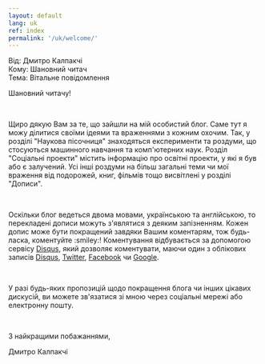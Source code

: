 ```yaml
---
layout: default
lang: uk
ref: index
permalink: '/uk/welcome/'
---
```

<div class="ui basic email segment">
	<div class="ui divided items">
		<div class="item">Від: Дмитро Калпакчі</div>
		<div class="item">Кому: Шановний читач</div>
		<div class="item">Тема: Вітальне повідомлення</div>
		<div class="item">
			<div class="content">
				<p>Шановний читачу!</p>
				<br>
				<p>Щиро дякую Вам за те, що зайшли на мій особистий блог. Саме тут я можу ділитися своїми ідеями та враженнями з кожним охочим. Так, у розділі "Наукова пісочниця" знаходяться експерименти та роздуми, що стосуються машинного навчання та комп'ютерних наук. Розділ "Соціальні проекти" містить інформацію про освітні проекти, у які я був або є залучений. Усі інші роздуми на більш загальні теми чи мої враження від подорожей, книг, фільмів тощо висвітлені у розділі "Дописи".</p>
				<br>
				<p>Оскільки блог ведеться двома мовами, українською та англійською, то перекладені дописи можуть з'являтися з деяким запізненням. Кожен допис може бути покращений завдяки Вашим коментарям, тож будь-ласка, коментуйте :smiley:! Коментування відбувається за допомогою сервісу <a href="https://disqus.com/">Disqus</a>, який дозволяє коментувати, маючи один з облікових записів <a href="https://disqus.com">Disqus</a>, <a href="https://twitter.com/">Twitter</a>, <a href="https://www.facebook.com/">Facebook</a> чи <a href="https://www.google.com">Google</a>.</p>
				<br>
				<p>У разі будь-яких пропозицій щодо покращення блога чи інших цікавих дискусій, ви можете зв'язатися зі мною через соціальні мережі або електронну пошту.</p>
				<br>
				<p>З найкращими побажаннями,</p>
				<p class="signature">Дмитро Калпакчі</p>
			</div>
		</div>
	</div>
</div>